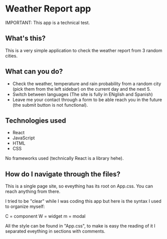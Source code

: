 # Weather Report app

IMPORTANT: This app is a technical test.

## What's this?

This is a very simple application to check the weather report from 3 random cities. 

## What can you do?

- Check the weather, temperature and rain probability from a random city (pick them from the left sidebar) on the current day and the next 5.
- Switch between languages (The site is fully in ENglish and Spanish)
- Leave me your contact through a form to be able reach you in the future (the submit button is not functional).

## Technologies used

- React 
- JavaScript
- HTML
- CSS

No frameworks used (technically React is a library hehe).

## How do I navigate through the files?

This is a single page site, so eveything has its root on App.css. You can reach anything from there.

I tried to be "clear" while I was coding this app but here is the syntax I used to organize myself:

C = component
W = widget
m = modal

All the style can be found in "App.css", to make is easy the reading of it I separated eveything in sections with comments.





